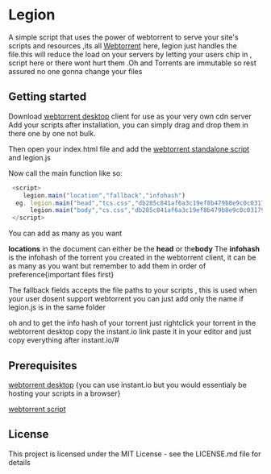 
# Legion
A simple script  that uses the power of webtorrent to serve your  site's scripts and resources ,its all <a href="https://webtorrent.io/">Webtorrent</a>  here, legion just handles the file.this will reduce the load on your servers  by letting your users chip  in , script 
here or there wont hurt them .Oh and Torrents are immutable so rest assured no one gonna change your files

## Getting started
Download  <a href="https://webtorrent.io/desktop/">webtorrent desktop</a> client for use as your very own cdn server
Add your scripts after installation, you can simply drag and drop them in there one by one not bulk.

Then open your index.html file and  add the <a href="https://cdn.jsdelivr.net/webtorrent/latest/webtorrent.min.js">webtorrent standalone script</a> and  legion.js 

<script src="webtorrent.min.js"><script>
<script src="../legion.js"></script>

Now call the main function like so:
```javascript
 <script>
    legion.main("location","fallback","infohash")
  eg. legion.main("head","tcs.css","db285c841af6a3c19ef8b479b8e9c0c031797c80,db285c841af6a3c19ef8b479b8e9c0c031797c80")
      legion.main("body","cs.css","db285c841af6a3c19ef8b479b8e9c0c031797c80,db285c841af6a3c19ef8b479b8e9c0c031797c80")
 </script>
 ```

 You can add as many as you want 
 
  <strong>locations</strong> in the document can either be the <strong>head</strong> or the<strong>body</strong>
 The <strong>infohash</strong> is the infohash of the torrent you created in the webtorrent client, it can be as many as you want  but remember to add them in order of preference{important files first}
 
 The fallback fields accepts the file paths to your scripts , this is used when your user dosent support webtorrent you can just add only the name if legion.js is in the same folder
 
 
oh and to get the info hash of your torrent just rightclick your torrent in the webtorrent desktop 
copy the instant.io link 
paste it in your editor and just copy everything after  instant.io/#


## Prerequisites
<a href="https://webtorrent.io/desktop/"> webtorrent desktop</a>
{you can use  instant.io but you would essentialy be hosting your scripts in a browser}

 <p><a href="https://cdn.jsdelivr.net/webtorrent/latest/webtorrent.min.js">webtorrent script</a> </p>


## License
This project is licensed under the MIT License - see the LICENSE.md file for details

